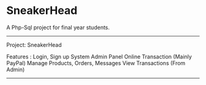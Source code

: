 # SneakerHead
A Php-Sql project for final year students. 

***************************************************************
Project: SneakerHead

Features :
Login, Sign up System
Admin Panel
Online Transaction (Mainly PayPal)
Manage Products, Orders, Messages
View Transactions (From Admin)


***************************************************
